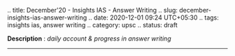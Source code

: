 .. title: December'20 - Insights IAS - Answer Writing
.. slug: december-insights-ias-answer-writing
.. date: 2020-12-01 09:24 UTC+05:30
.. tags: insights ias, answer writing
.. category: upsc
.. status: draft

**Description** : *daily account & progress in answer writing*

***
<!-- TEASER_END -->